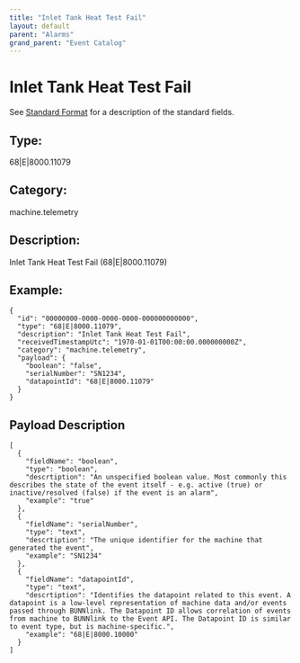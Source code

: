 ```yaml
---
title: "Inlet Tank Heat Test Fail"
layout: default
parent: "Alarms"
grand_parent: "Event Catalog"
---
```


# Inlet Tank Heat Test Fail

See [Standard Format](/event-subscriptions/event-format) for a description of the standard fields.

## Type:

68\|E\|8000.11079

## Category:

machine.telemetry

## Description: 

Inlet Tank Heat Test Fail (68\|E\|8000.11079)

## Example:

```
{
  "id": "00000000-0000-0000-0000-000000000000",
  "type": "68|E|8000.11079",
  "description": "Inlet Tank Heat Test Fail",
  "receivedTimestampUtc": "1970-01-01T00:00:00.000000000Z",
  "category": "machine.telemetry",
  "payload": {
    "boolean": "false",
    "serialNumber": "SN1234",
    "datapointId": "68|E|8000.11079"
  }
}
```

## Payload Description

```
[
  {
    "fieldName": "boolean",
    "type": "boolean",
    "descrtiption": "An unspecified boolean value. Most commonly this describes the state of the event itself - e.g. active (true) or inactive/resolved (false) if the event is an alarm",
    "example": "true"
  },
  {
    "fieldName": "serialNumber",
    "type": "text",
    "descrtiption": "The unique identifier for the machine that generated the event",
    "example": "SN1234"
  },
  {
    "fieldName": "datapointId",
    "type": "text",
    "descrtiption": "Identifies the datapoint related to this event. A datapoint is a low-level representation of machine data and/or events passed through BUNNlink. The Datapoint ID allows correlation of events from machine to BUNNlink to the Event API. The Datapoint ID is similar to event type, but is machine-specific.",
    "example": "68|E|8000.10000"
  }
]
```


